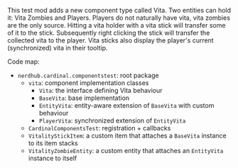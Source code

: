 This test mod adds a new component type called Vita. Two entities can hold it: Vita Zombies and Players.
Players do not naturally have vita, vita zombies are the only source. Hitting a vita holder with a
vita stick will transfer some of it to the stick. Subsequently right clicking the stick will transfer
the collected vita to the player. Vita sticks also display the player's current (synchronized) vita in their tooltip.

Code map:
- `nerdhub.cardinal.componentstest`: root package
    - `vita`: component implementation classes
        - `Vita`: the interface defining Vita behaviour
        - `BaseVita`: base implementation
        - `EntityVita`: entity-aware extension of `BaseVita` with custom behaviour
        - `PlayerVita`: synchronized extension of `EntityVita`
    - `CardinalComponentsTest`: registration + callbacks
    - `VitalityStickItem`: a custom item that attaches a `BaseVita` instance to its item stacks
    - `VitalityZombieEntity`: a custom entity that attaches an `EntityVita` instance to itself
